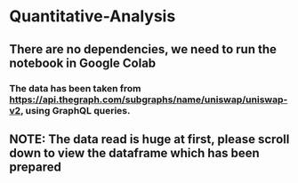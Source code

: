 # Quantitative-Analysis
## There are no dependencies, we need to run the notebook in Google Colab
### The data has been taken from https://api.thegraph.com/subgraphs/name/uniswap/uniswap-v2, using GraphQL queries.
## NOTE: The data read is huge at first, please scroll down to view the dataframe which has been prepared
